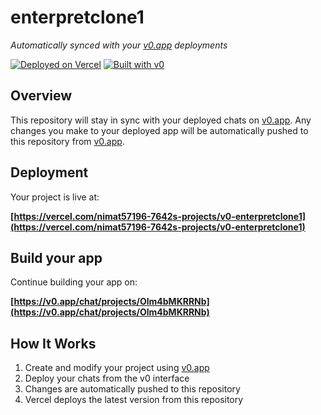 # enterpretclone1

*Automatically synced with your [v0.app](https://v0.app) deployments*

[![Deployed on Vercel](https://img.shields.io/badge/Deployed%20on-Vercel-black?style=for-the-badge&logo=vercel)](https://vercel.com/nimat57196-7642s-projects/v0-enterpretclone1)
[![Built with v0](https://img.shields.io/badge/Built%20with-v0.app-black?style=for-the-badge)](https://v0.app/chat/projects/Olm4bMKRRNb)

## Overview

This repository will stay in sync with your deployed chats on [v0.app](https://v0.app).
Any changes you make to your deployed app will be automatically pushed to this repository from [v0.app](https://v0.app).

## Deployment

Your project is live at:

**[https://vercel.com/nimat57196-7642s-projects/v0-enterpretclone1](https://vercel.com/nimat57196-7642s-projects/v0-enterpretclone1)**

## Build your app

Continue building your app on:

**[https://v0.app/chat/projects/Olm4bMKRRNb](https://v0.app/chat/projects/Olm4bMKRRNb)**

## How It Works

1. Create and modify your project using [v0.app](https://v0.app)
2. Deploy your chats from the v0 interface
3. Changes are automatically pushed to this repository
4. Vercel deploys the latest version from this repository

